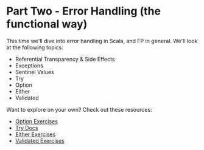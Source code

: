 # Part Two - Error Handling (the functional way)

This time we'll dive into error handling in Scala, and FP in general. We'll look at the following topics:

- Referential Transparency & Side Effects
- Exceptions
- Sentinel Values
- Try
- Option
- Either
- Validated

Want to explore on your own?
Check out these resources:

- [Option Exercises](https://www.scala-exercises.org/std_lib/options)
- [Try Docs](https://www.scala-lang.org/api/2.13.12/scala/util/Try.html)
- [Either Exercises](https://www.scala-exercises.org/cats/either)
- [Validated Exercises](https://www.scala-exercises.org/cats/validated)
